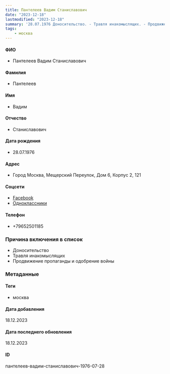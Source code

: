 ```yaml
---
title: Пантелеев Вадим Станиславович
date: "2023-12-18"
lastmodified: "2023-12-18"
summary: '28.07.1976 Доносительство. - Травля инакомыслящих. - Продвижение пропаганды и одобрение войны'
tags: 
    - москва
---
```

<!--# pp2-->
<!--## Фигурант-->
<!--### Личные данные-->
#### ФИО
- Пантелеев Вадим Станиславович
#### Фамилия
- Пантелеев
#### Имя
- Вадим
#### Отчество
- Станиславович
#### Дата рождения
- 28.07.1976
#### Адрес
- Город Москва, Мещерский Переулок, Дом 6, Корпус 2, 121
#### Соцсети
- [Facebook](https://www.facebook.com/profile.php?id=100010239730137)
- [Одноклассники](https://ok.ru/profile/390123460)
#### Телефон
- +79652501185
### Причина включения в список
- Доносительство
- Травля инакомыслящих
- Продвижение пропаганды и одобрение войны
### Метаданные
#### Теги
- москва
#### Дата добавления
18.12.2023
#### Дата последнего обновления
18.12.2023
#### ID
пантелеев-вадим-станиславович-1976-07-28
<!--## END;-->
